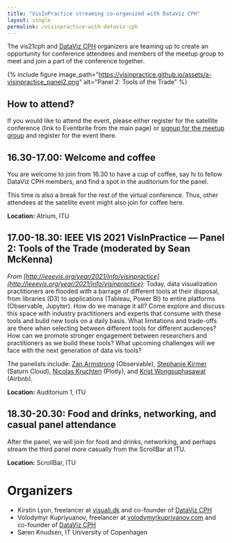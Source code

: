 ```yaml
---
title: "VisInPractice streaming co-organized with DataViz CPH"
layout: single
permalink: /visinpractice-with-dataviz-cph
---
```

The vis21cph and [DataViz CPH](https://www.meetup.com/meetup-group-DseDTisF/) organizers are teaming up to create an opportunity for conference attendees and members of the meetup group to meet and join a part of the conference together.

{% include figure image_path="https://visinpractice.github.io/assets/a-visinpractice_panel2.png" alt="Panel 2: Tools of the Trade" %}

## How to attend?

If you would like to attend the event, please either register for the satellite conference (link to Eventbrite from the main page) or [signup for the meetup group](https://www.meetup.com/meetup-group-DseDTisF/) and register for the event there.

## 16.30-17.00: Welcome and coffee

You are welcome to join from 16.30 to have a cup of coffee, say hi to fellow DataViz CPH members, and find a spot in the auditorium for the panel.

This time is also a break for the rest of the virtual conference. Thus, other attendees at the satellite event might also join for coffee here.

**Location:** Atrium, ITU

## 17.00-18.30: IEEE VIS 2021 VisInPractice — Panel 2: Tools of the Trade (moderated by Sean McKenna)

*From [http://ieeevis.org/year/2021/info/visinpractice](http://ieeevis.org/year/2021/info/visinpractice)*: Today, data visualization practitioners are flooded with a barrage of different tools at their disposal, from libraries (D3) to applications (Tableau, Power BI) to entire platforms (Observable, Jupyter). How do we manage it all? Come explore and discuss this space with industry practitioners and experts that consume with these tools and build new tools on a daily basis. What limitations and trade-offs are there when selecting between different tools for different audiences? How can we promote stronger engagement between researchers and practitioners as we build these tools? What upcoming challenges will we face with the next generation of data vis tools?

The panelists include: [Zan Armstrong](https://www.zanarmstrong.com/) (Observable), [Stephanie Kirmer](https://skirmer.github.io/) (Saturn Cloud), [Nicolas Kruchten](http://nicolas.kruchten.com/) (Plotly), and [Krist Wongsuphasawat](https://kristw.yellowpigz.com/) (Airbnb).

**Location:** Auditorium 1, ITU

## 18.30-20.30: Food and drinks, networking, and casual panel attendance

After the panel, we will join for food and drinks, networking, and perhaps stream the third panel more casually from the ScrollBar at ITU.

**Location:** ScrollBar, ITU

# Organizers
* Kirstin Lyon, freelancer at [visuali.dk](https://visuali.dk) and co-founder of [DataViz CPH](https://www.meetup.com/meetup-group-DseDTisF/)
* Volodymyr Kupriyuanov, freelancer at [volodymyrkupriyanov.com](https://volodymyrkupriyanov.com) and co-founder of [DataViz CPH](https://www.meetup.com/meetup-group-DseDTisF/)
* Søren Knudsen, IT University of Copenhagen
